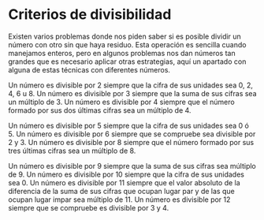 # Criterios de divisibilidad
Existen varios problemas donde nos piden saber si es posible dividir un número con otro sin que haya residuo. Esta operación es sencilla cuando manejamos enteros, pero en algunos problemas nos dan números tan grandes que es necesario aplicar otras estrategias, aquí un apartado con alguna de estas técnicas con diferentes números.

Un número es divisible por 2 siempre que la cifra de sus unidades sea 0, 2, 4, 6 u 8.
Un número es divisible por 3 siempre que la suma de sus cifras sea un múltiplo de 3.
Un número es divisible por 4 siempre que el número formado por sus dos últimas cifras sea un múltiplo de 4.

Un número es divisible por 5 siempre que la cifra de sus unidades sea 0 ó 5.
Un número es divisible por 6 siempre que se compruebe sea divisible por 2 y 3.
Un número es divisible por 8 siempre que el número formado por sus tres últimas cifras sea un múltiplo de 8.

Un número es divisible por 9 siempre que la suma de sus cifras sea múltiplo de 9.
Un número es divisible por 10 siempre que la cifra de sus unidades sea 0.
Un número es divisible por 11 siempre que el valor absoluto de la diferencia de la suma de sus cifras que ocupan lugar par y de las que ocupan lugar impar sea múltiplo de 11.
Un número es divisible por 12 siempre que se compruebe es divisible por 3 y 4.
